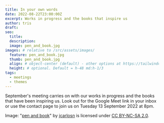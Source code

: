 ```yaml
---
title: In your own words
date: 2022-08-22T23:00:00Z
excerpt: Works in progress and the books that inspire us
author: tris
draft:
seo:
  title:
  description:
  image: pen_and_book.jpg
images: # relative to /src/assets/images/
  feature: pen_and_book.jpg
  thumb: pen_and_book.jpg
  align: # object-center (default) - other options at https://tailwindcss.com/docs/object-position
  height: # optional. Default = h-48 md:h-1/3
tags:
  - meetings
  - themes
---
```


September's meeting carries on with our works in progress and the books that have been inspiring us. Look out for the Google Meet link in your inbox or use the contact page to join us on Tuesday 13 September 2022 at 8pm.

Image: "[pen and book](https://www.flickr.com/photos/24085128@N02/3709839478)" by [jcarlosn](https://www.flickr.com/photos/24085128@N02) is licensed under [CC BY-NC-SA 2.0](https://creativecommons.org/licenses/by-nc-sa/2.0/?ref=openverse).